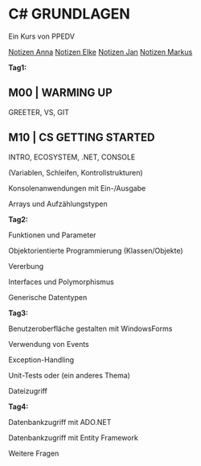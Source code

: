 # C# GRUNDLAGEN

Ein Kurs von PPEDV

[Notizen Anna](../anna/a-notes.md)
[Notizen Elke](../elke/e-notes.md)
[Notizen Jan](../jan/j-notes.md)
[Notizen Markus](../markus/m-notes.md)

**Tag1:**​

## M00 | WARMING UP

GREETER, VS, GIT

## M10 | CS GETTING STARTED

INTRO, ECOSYSTEM, .NET, CONSOLE

 (Variablen, Schleifen, Kontrollstrukturen)​

Konsolenanwendungen mit Ein-/Ausgabe​

Arrays und Aufzählungstypen​

**Tag2:**​

Funktionen und Parameter​

Objektorientierte Programmierung (Klassen/Objekte)​

Vererbung​

Interfaces und Polymorphismus​

Generische Datentypen​

**Tag3:**​

Benutzeroberfläche gestalten mit WindowsForms​

Verwendung von Events​

Exception-Handling​

Unit-Tests oder (ein anderes Thema)​

Dateizugriff​

**Tag4:**​

Datenbankzugriff mit ADO.NET​

Datenbankzugriff mit Entity Framework​

Weitere Fragen
